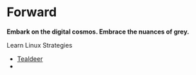 # Forward
**Embark on the digital cosmos. Embrace the nuances of grey.**

Learn Linux Strategies
- [Tealdeer](https://github.com/tealdeer-rs/tealdeer)
- 
